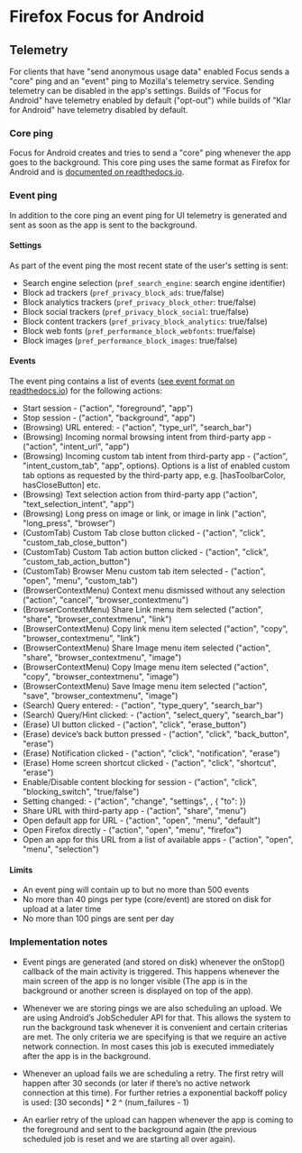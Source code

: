 # Firefox Focus for Android

## Telemetry

For clients that have "send anonymous usage data" enabled Focus sends a "core" ping and an "event" ping to Mozilla's telemetry service. Sending telemetry can be disabled in the app's settings. Builds of "Focus for Android" have telemetry enabled by default ("opt-out") while builds of "Klar for Android" have telemetry disabled by default.

### Core ping

Focus for Android creates and tries to send a "core" ping whenever the app goes to the background. This core ping uses the same format as Firefox for Android and is [documented on readthedocs.io](https://gecko.readthedocs.io/en/latest/toolkit/components/telemetry/telemetry/data/core-ping.html).

### Event ping

In addition to the core ping an event ping for UI telemetry is generated and sent as soon as the app is sent to the background.

#### Settings

As part of the event ping the most recent state of the user's setting is sent:

* Search engine selection (`pref_search_engine`: search engine identifier)
* Block ad trackers (`pref_privacy_block_ads`: true/false)
* Block analytics trackers (`pref_privacy_block_other`: true/false)
* Block social trackers (`pref_privacy_block_social`: true/false)
* Block content trackers (`pref_privacy_block_analytics`: true/false)
* Block web fonts (`pref_performance_block_webfonts`: true/false)
* Block images (`pref_performance_block_images`: true/false)

#### Events

The event ping contains a list of events ([see event format on readthedocs.io](http://gecko.readthedocs.io/en/latest/toolkit/components/telemetry/telemetry/collection/events.html)) for the following actions:

* Start session - ("action", "foreground", "app")
* Stop session - ("action", "background", "app")
* (Browsing) URL entered: - ("action", "type_url", "search_bar")
* (Browsing) Incoming normal browsing intent from third-party app - ("action", "intent_url", "app")
* (Browsing) Incoming custom tab intent from third-party app - ("action", "intent_custom_tab", "app", options). Options is a list of enabled custom tab options as requested by the third-party app, e.g. [hasToolbarColor, hasCloseButton] etc.
* (Browsing) Text selection action from third-party app ("action", "text_selection_intent", "app")
* (Browsing) Long press on image or link, or image in link ("action", "long_press", "browser")
* (CustomTab) Custom Tab close button clicked - ("action", "click", "custom_tab_close_button")
* (CustomTab) Custom Tab action button clicked - ("action", "click", "custom_tab_action_button")
* (CustomTab) Browser Menu custom tab item selected - ("action", "open", "menu", "custom_tab")
* (BrowserContextMenu) Context menu dismissed without any selection ("action", "cancel", "browser_contextmenu")
* (BrowserContextMenu) Share Link menu item selected ("action", "share", "browser_contextmenu", "link")
* (BrowserContextMenu) Copy link menu item selected ("action", "copy", "browser_contextmenu", "link")
* (BrowserContextMenu) Share Image menu item selected ("action", "share", "browser_contextmenu", "image")
* (BrowserContextMenu) Copy Image menu item selected ("action", "copy", "browser_contextmenu", "image")
* (BrowserContextMenu) Save Image menu item selected ("action", "save", "browser_contextmenu", "image")
* (Search) Query entered: - ("action", "type_query", "search_bar")
* (Search) Query/Hint clicked: - ("action", "select_query", "search_bar")
* (Erase) UI button clicked - ("action", "click", "erase_button")
* (Erase) device’s back button pressed - ("action", "click", "back_button", "erase")
* (Erase) Notification clicked - ("action", "click", "notification", "erase")
* (Erase) Home screen shortcut clicked - ("action", "click", "shortcut", "erase")
* Enable/Disable content blocking for session - ("action", "click", "blocking_switch", "true/false")
* Setting changed: - ("action", "change", "settings", <key>, { "to": <value> })
* Share URL with third-party app - ("action", "share", "menu")
* Open default app for URL - ("action", "open", "menu", "default")
* Open Firefox directly - ("action", "open", "menu", "firefox")
* Open an app for this URL from a list of available apps - ("action", "open", "menu", "selection")

#### Limits

* An event ping will contain up to but no more than 500 events
* No more than 40 pings per type (core/event) are stored on disk for upload at a later time
* No more than 100 pings are sent per day

### Implementation notes

* Event pings are generated (and stored on disk) whenever the onStop() callback of the main activity is triggered. This happens whenever the main screen of the app is no longer visible (The app is in the background or another screen is displayed on top of the app).

* Whenever we are storing pings we are also scheduling an upload. We are using Android’s JobScheduler API for that. This allows the system to run the background task whenever it is convenient and certain criterias are met. The only criteria we are specifying is that we require an active network connection. In most cases this job is executed immediately after the app is in the background.

* Whenever an upload fails we are scheduling a retry. The first retry will happen after 30 seconds (or later if there’s no active network connection at this time). For further retries a exponential backoff policy is used: [30 seconds] * 2 ^ (num_failures - 1)

* An earlier retry of the upload can happen whenever the app is coming to the foreground and sent to the background again (the previous scheduled job is reset and we are starting all over again).
